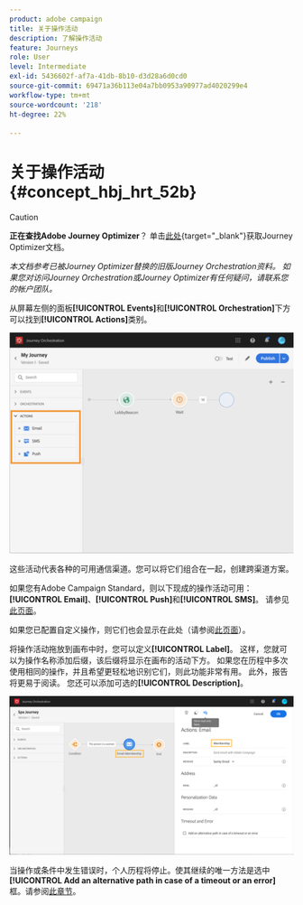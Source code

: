 ```yaml
---
product: adobe campaign
title: 关于操作活动
description: 了解操作活动
feature: Journeys
role: User
level: Intermediate
exl-id: 5436602f-af7a-41db-8b10-d3d28a6d0cd0
source-git-commit: 69471a36b113e04a7bb0953a90977ad4020299e4
workflow-type: tm+mt
source-wordcount: '218'
ht-degree: 22%

---
```


# 关于操作活动 {#concept_hbj_hrt_52b}


>[!CAUTION]
>
>**正在查找Adobe Journey Optimizer**？ 单击[此处](https://experienceleague.adobe.com/zh-hans/docs/journey-optimizer/using/ajo-home){target="_blank"}获取Journey Optimizer文档。
>
>
>_本文档参考已被Journey Optimizer替换的旧版Journey Orchestration资料。 如果您对访问Journey Orchestration或Journey Optimizer有任何疑问，请联系您的帐户团队。_



从屏幕左侧的面板&#x200B;**[!UICONTROL Events]**&#x200B;和&#x200B;**[!UICONTROL Orchestration]**&#x200B;下方可以找到&#x200B;**[!UICONTROL Actions]**&#x200B;类别。

![](../assets/journey58.png)

这些活动代表各种的可用通信渠道。您可以将它们组合在一起，创建跨渠道方案。

如果您有Adobe Campaign Standard，则以下现成的操作活动可用： **[!UICONTROL Email]**、**[!UICONTROL Push]**&#x200B;和&#x200B;**[!UICONTROL SMS]**。 请参见[此页面](../building-journeys/using-adobe-campaign-actions.md)。

如果您已配置自定义操作，则它们也会显示在此处（请参阅[此页面](../building-journeys/using-custom-actions.md)）。

将操作活动拖放到画布中时，您可以定义&#x200B;**[!UICONTROL Label]**。 这样，您就可以为操作名称添加后缀，该后缀将显示在画布的活动下方。 如果您在历程中多次使用相同的操作，并且希望更轻松地识别它们，则此功能非常有用。 此外，报告将更易于阅读。 您还可以添加可选的&#x200B;**[!UICONTROL Description]**。

![](../assets/journey59bis.png)

当操作或条件中发生错误时，个人历程将停止。使其继续的唯一方法是选中 **[!UICONTROL Add an alternative path in case of a timeout or an error]** 框。请参阅[此章节](../building-journeys/using-the-journey-designer.md#paths)。
